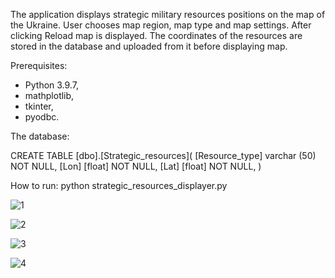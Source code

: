 The application displays strategic military resources positions on the map of the Ukraine.
User chooses map region, map type and map settings. After clicking Reload map is displayed.
The coordinates of the resources are stored in the database and uploaded from it before displaying map.

Prerequisites: 
- Python 3.9.7,
- mathplotlib,
- tkinter, 
- pyodbc.

The database:

CREATE TABLE [dbo].[Strategic_resources]( 
[Resource_type] varchar (50) NOT NULL, 
[Lon] [float] NOT NULL, 
[Lat] [float] NOT NULL, 
)

How to run: python strategic_resources_displayer.py






![1](https://user-images.githubusercontent.com/89083426/170118462-d906c098-4380-4fef-bfea-d3b6b4197c43.png)



![2](https://user-images.githubusercontent.com/89083426/170118481-5d6ebe8d-8299-41f0-aee9-864a45e71e5c.png)




![3](https://user-images.githubusercontent.com/89083426/170118494-623b85dd-5c10-464b-abe5-03cab1ba4707.png)




![4](https://user-images.githubusercontent.com/89083426/170118502-b50506b8-4ce7-4106-a5a9-ef4e5db2fcc8.png)











